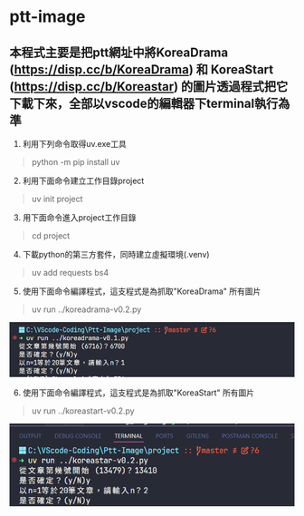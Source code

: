# ptt-image
## 本程式主要是把ptt網址中將KoreaDrama (https://disp.cc/b/KoreaDrama) 和 KoreaStart (https://disp.cc/b/Koreastar) 的圖片透過程式把它下載下來，全部以vscode的編輯器下terminal執行為準

1. 利用下列命令取得uv.exe工具
> python -m pip install uv

2. 利用下面命令建立工作目錄project
> uv init project

3. 用下面命令進入project工作目錄
> cd project

4. 下載python的第三方套件，同時建立虛擬環境(.venv)
> uv add requests bs4

5. 使用下面命令編譯程式，這支程式是為抓取"KoreaDrama" 所有圖片
> uv run ../koreadrama-v0.2.py
> 
<img src="image/koreadrama-doc001.png" width="700">

6. 使用下面命令編譯程式，這支程式是為抓取"KoreaStart" 所有圖片
> uv run ../koreastart-v0.2.py
>
<img src="image/koreastar-doc001.png" width="700">




